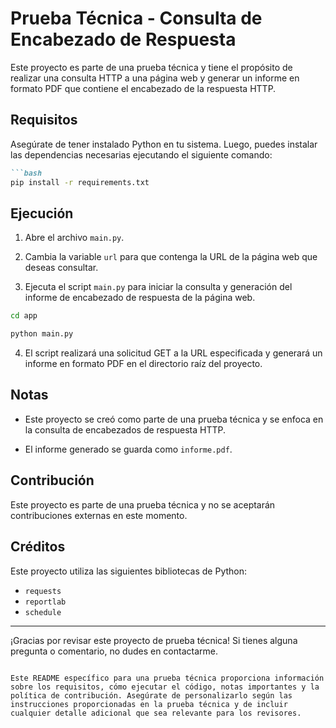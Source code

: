 


# Prueba Técnica - Consulta de Encabezado de Respuesta

Este proyecto es parte de una prueba técnica y tiene el propósito de realizar una consulta HTTP a una página web y generar un informe en formato PDF que contiene el encabezado de la respuesta HTTP.

## Requisitos

Asegúrate de tener instalado Python en tu sistema. Luego, puedes instalar las dependencias necesarias ejecutando el siguiente comando:

```markdown
```bash
pip install -r requirements.txt
```

## Ejecución

1. Abre el archivo `main.py`.

2. Cambia la variable `url` para que contenga la URL de la página web que deseas consultar.

3. Ejecuta el script `main.py` para iniciar la consulta y generación del informe de encabezado de respuesta de la página web.

```bash
cd app

python main.py
```

4. El script realizará una solicitud GET a la URL especificada y generará un informe en formato PDF en el directorio raíz del proyecto.

## Notas

- Este proyecto se creó como parte de una prueba técnica y se enfoca en la consulta de encabezados de respuesta HTTP.

- El informe generado se guarda como `informe.pdf`.

## Contribución

Este proyecto es parte de una prueba técnica y no se aceptarán contribuciones externas en este momento.

## Créditos

Este proyecto utiliza las siguientes bibliotecas de Python:
- `requests`
- `reportlab`
- `schedule`

---

¡Gracias por revisar este proyecto de prueba técnica! Si tienes alguna pregunta o comentario, no dudes en contactarme.
```

Este README específico para una prueba técnica proporciona información sobre los requisitos, cómo ejecutar el código, notas importantes y la política de contribución. Asegúrate de personalizarlo según las instrucciones proporcionadas en la prueba técnica y de incluir cualquier detalle adicional que sea relevante para los revisores.

